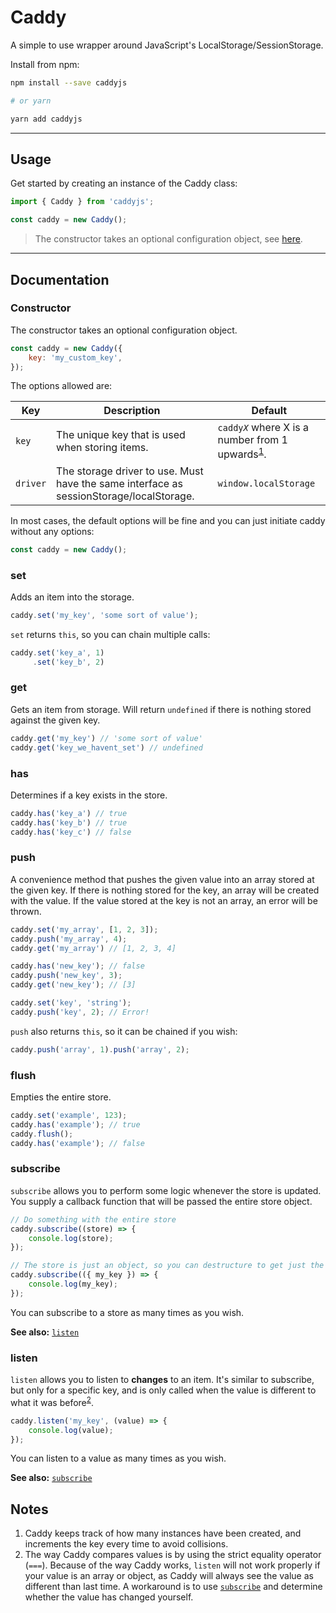 # Caddy

A simple to use wrapper around JavaScript's LocalStorage/SessionStorage.

Install from npm:

```Bash
npm install --save caddyjs

# or yarn

yarn add caddyjs
```

---

## Usage

Get started by creating an instance of the Caddy class:

```JavaScript
import { Caddy } from 'caddyjs';

const caddy = new Caddy();
```
> The constructor takes an optional configuration object, see [here](#constructor).

---

## Documentation

### Constructor

The constructor takes an optional configuration object.

```JavaScript
const caddy = new Caddy({
    key: 'my_custom_key',
});
```

The options allowed are:

| Key | Description | Default |
| - | - | - |
| `key` | The unique key that is used when storing items. | `caddy`_`X`_ where X is a number from 1 upwards<sup>[1](#notes)</sup>. |
| `driver` | The storage driver to use. Must have the same interface as sessionStorage/localStorage. | `window.localStorage` |

In most cases, the default options will be fine and you can just initiate caddy without any options:

```JavaScript
const caddy = new Caddy();
```

### set

Adds an item into the storage.

```JavaScript
caddy.set('my_key', 'some sort of value');
```

`set` returns `this`, so you can chain multiple calls:

```JavaScript
caddy.set('key_a', 1)
     .set('key_b', 2)
```

### get

Gets an item from storage. Will return `undefined` if there is nothing stored against the given key.

```JavaScript
caddy.get('my_key') // 'some sort of value'
caddy.get('key_we_havent_set') // undefined
```

### has

Determines if a key exists in the store.

```JavaScript
caddy.has('key_a') // true
caddy.has('key_b') // true
caddy.has('key_c') // false
```

### push

A convenience method that pushes the given value into an array stored at the given key. If there is nothing stored for the key, an array will be created with the value. If the value stored at the key is not an array, an error will be thrown.

```JavaScript
caddy.set('my_array', [1, 2, 3]);
caddy.push('my_array', 4);
caddy.get('my_array') // [1, 2, 3, 4]
```

```JavaScript
caddy.has('new_key'); // false
caddy.push('new_key', 3);
caddy.get('new_key'); // [3]
```

```JavaScript
caddy.set('key', 'string');
caddy.push('key', 2); // Error!
```

`push` also returns `this`, so it can be chained if you wish:

```JavaScript
caddy.push('array', 1).push('array', 2);
```

### flush

Empties the entire store.

```JavaScript
caddy.set('example', 123);
caddy.has('example'); // true
caddy.flush();
caddy.has('example'); // false
```

### subscribe

`subscribe` allows you to perform some logic whenever the store is updated. You supply a callback function that will be passed the entire store object.

```JavaScript
// Do something with the entire store
caddy.subscribe((store) => {
    console.log(store);
});

// The store is just an object, so you can destructure to get just the properties you're interested in:
caddy.subscribe(({ my_key }) => {
    console.log(my_key);
});
```

You can subscribe to a store as many times as you wish.

**See also:** [`listen`](#listen)


### listen

`listen` allows you to listen to **changes** to an item. It's similar to subscribe, but only for a specific key, and is only called when the value is different to what it was before<sup>[2](#notes)</sup>.

```JavaScript
caddy.listen('my_key', (value) => {
    console.log(value);
});
```

You can listen to a value as many times as you wish.

**See also:** [`subscribe`](#subscribe)


## Notes

1. Caddy keeps track of how many instances have been created, and increments the key every time to avoid collisions.
2. The way Caddy compares values is by using the strict equality operator (`===`). Because of the way Caddy works, `listen` will not work properly if your value is an array or object, as Caddy will always see the value as different than last time. A workaround is to use [`subscribe`](#subscribe) and determine whether the value has changed yourself.
